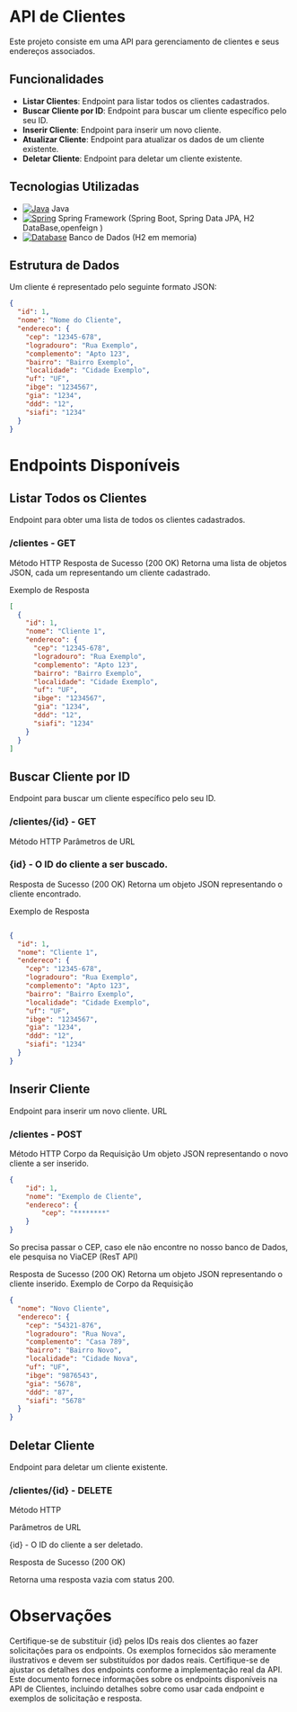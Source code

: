 # API de Clientes

Este projeto consiste em uma API para gerenciamento de clientes e seus endereços associados.

## Funcionalidades

- **Listar Clientes**: Endpoint para listar todos os clientes cadastrados.
- **Buscar Cliente por ID**: Endpoint para buscar um cliente específico pelo seu ID.
- **Inserir Cliente**: Endpoint para inserir um novo cliente.
- **Atualizar Cliente**: Endpoint para atualizar os dados de um cliente existente.
- **Deletar Cliente**: Endpoint para deletar um cliente existente.

## Tecnologias Utilizadas

- [![Java](https://img.shields.io/badge/Java-Programming-blue?style=for-the-badge&logo=java)](https://www.oracle.com/java/) 
 Java
- [![Spring](https://img.shields.io/badge/Spring-Framework-green?style=for-the-badge&logo=spring)](https://spring.io/) 
 Spring Framework (Spring Boot, Spring Data JPA, H2 DataBase,openfeign )
- [![Database](https://img.shields.io/badge/Database-H2-blue?style=for-the-badge&logo=mysql&logoColor=white)](https://www.h2database.com/html/main.html) 
 Banco de Dados (H2 em memoria)
## Estrutura de Dados

Um cliente é representado pelo seguinte formato JSON:

```json
{
  "id": 1,
  "nome": "Nome do Cliente",
  "endereco": {
    "cep": "12345-678",
    "logradouro": "Rua Exemplo",
    "complemento": "Apto 123",
    "bairro": "Bairro Exemplo",
    "localidade": "Cidade Exemplo",
    "uf": "UF",
    "ibge": "1234567",
    "gia": "1234",
    "ddd": "12",
    "siafi": "1234"
  }
}
```
# Endpoints Disponíveis

## Listar Todos os Clientes
Endpoint para obter uma lista de todos os clientes cadastrados.


### /clientes - GET
Método HTTP
Resposta de Sucesso (200 OK)
Retorna uma lista de objetos JSON, cada um representando um cliente cadastrado.

Exemplo de Resposta

```json
[
  {
    "id": 1,
    "nome": "Cliente 1",
    "endereco": {
      "cep": "12345-678",
      "logradouro": "Rua Exemplo",
      "complemento": "Apto 123",
      "bairro": "Bairro Exemplo",
      "localidade": "Cidade Exemplo",
      "uf": "UF",
      "ibge": "1234567",
      "gia": "1234",
      "ddd": "12",
      "siafi": "1234"
    }
  }
]
```
## Buscar Cliente por ID
Endpoint para buscar um cliente específico pelo seu ID.

### /clientes/{id} - GET
Método HTTP
Parâmetros de URL

### {id} - O ID do cliente a ser buscado.
Resposta de Sucesso (200 OK)
Retorna um objeto JSON representando o cliente encontrado.

Exemplo de Resposta

```json

{
  "id": 1,
  "nome": "Cliente 1",
  "endereco": {
    "cep": "12345-678",
    "logradouro": "Rua Exemplo",
    "complemento": "Apto 123",
    "bairro": "Bairro Exemplo",
    "localidade": "Cidade Exemplo",
    "uf": "UF",
    "ibge": "1234567",
    "gia": "1234",
    "ddd": "12",
    "siafi": "1234"
  }
}
```
## Inserir Cliente
Endpoint para inserir um novo cliente.
URL
### /clientes - POST
Método HTTP
Corpo da Requisição
Um objeto JSON representando o novo cliente a ser inserido.

```json
{
    "id": 1,
    "nome": "Exemplo de Cliente",
    "endereco": {
        "cep": "********"
    }
}
```

So precisa passar o CEP, caso ele não encontre no nosso banco de Dados, ele pesquisa no ViaCEP (ResT API)

Resposta de Sucesso (200 OK)
Retorna um objeto JSON representando o cliente inserido.
Exemplo de Corpo da Requisição

```json
{
  "nome": "Novo Cliente",
  "endereco": {
    "cep": "54321-876",
    "logradouro": "Rua Nova",
    "complemento": "Casa 789",
    "bairro": "Bairro Novo",
    "localidade": "Cidade Nova",
    "uf": "UF",
    "ibge": "9876543",
    "gia": "5678",
    "ddd": "87",
    "siafi": "5678"
  }
}
```

## Deletar Cliente
Endpoint para deletar um cliente existente.
### /clientes/{id} - DELETE
Método HTTP

Parâmetros de URL

{id} - O ID do cliente a ser deletado.

Resposta de Sucesso (200 OK)

Retorna uma resposta vazia com status 200.

# Observações
Certifique-se de substituir {id} pelos IDs reais dos clientes ao fazer solicitações para os endpoints.
Os exemplos fornecidos são meramente ilustrativos e devem ser substituídos por dados reais.
Certifique-se de ajustar os detalhes dos endpoints conforme a implementação real da API.
Este documento fornece informações sobre os endpoints disponíveis na API de Clientes, incluindo detalhes sobre como usar cada endpoint e exemplos de solicitação e resposta.





